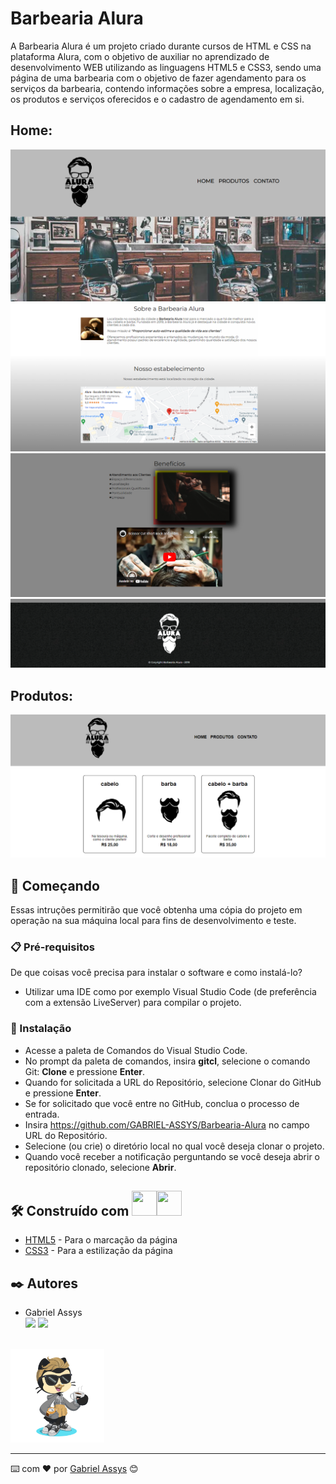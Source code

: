 # Barbearia Alura

  A Barbearia Alura é um projeto criado durante cursos de HTML e CSS na plataforma Alura, com o objetivo de auxiliar no aprendizado de desenvolvimento WEB utilizando as linguagens HTML5 e CSS3, sendo uma página de uma barbearia com o objetivo de fazer agendamento para os serviços da barbearia, contendo informações sobre a empresa, localização, os produtos e serviços oferecidos e o cadastro de agendamento em si.

## Home:
![print da página](https://github.com/GABRIEL-ASSYS/Barbearia-Alura/blob/main/imagens/print.png)
![print da página](https://github.com/GABRIEL-ASSYS/Barbearia-Alura/blob/main/imagens/print%202.png)
![print da página](https://github.com/GABRIEL-ASSYS/Barbearia-Alura/blob/main/imagens/print%203.png)
![print da página](https://github.com/GABRIEL-ASSYS/Barbearia-Alura/blob/main/imagens/print%204.png)

## Produtos:
![print da página](https://github.com/GABRIEL-ASSYS/Barbearia-Alura/blob/main/imagens/print%205.png)

## 🚀 Começando

Essas intruções permitirão que você obtenha uma cópia do projeto em operação na sua máquina local para fins de desenvolvimento e teste.

### 📋 Pré-requisitos

De que coisas você precisa para instalar o software e como instalá-lo?

* Utilizar uma IDE como por exemplo Visual Studio Code (de preferência com a extensão LiveServer) para compilar o projeto.

### 🔧 Instalação

* Acesse a paleta de Comandos do Visual Studio Code.
* No prompt da paleta de comandos, insira <b>gitcl</b>, selecione o comando Git: <b>Clone</b> e pressione <b>Enter</b>.
* Quando for solicitada a URL do Repositório, selecione Clonar do GitHub e pressione <b>Enter</b>.
* Se for solicitado que você entre no GitHub, conclua o processo de entrada.
* Insira https://github.com/GABRIEL-ASSYS/Barbearia-Alura no campo URL do Repositório.
* Selecione (ou crie) o diretório local no qual você deseja clonar o projeto.
* Quando você receber a notificação perguntando se você deseja abrir o repositório clonado, selecione <b>Abrir</b>.

## 🛠️ Construído com <img src="https://cdn.jsdelivr.net/gh/devicons/devicon/icons/html5/html5-original.svg" width="40" height="40"/><img src="https://cdn.jsdelivr.net/gh/devicons/devicon/icons/css3/css3-original.svg" width="40" height="40"/>

* [HTML5](https://developer.mozilla.org/en-US/docs/Web/HTML) - Para o marcação da página
* [CSS3](https://developer.mozilla.org/en-US/docs/Web/CSS) - Para a estilização da página

## ✒️ Autores

* Gabriel Assys <br>
[<img src="https://img.shields.io/badge/linkedin-%230077B5.svg?&style=for-the-badge&logo=linkedin&logoColor=white" />](https://www.linkedin.com/in/gabriel-assys/)
[<img src = "https://img.shields.io/badge/instagram-%23E4405F.svg?&style=for-the-badge&logo=instagram&logoColor=white">](https://www.instagram.com/gabriel_brachak/)
<br/>
<img src="https://github.com/GABRIEL-ASSYS/Octocat/blob/main/octocat-1674837986440.png" width="150" height="150"/>

---
⌨️ com ❤️ por [Gabriel Assys](https://github.com/GABRIEL-ASSYS) 😊
